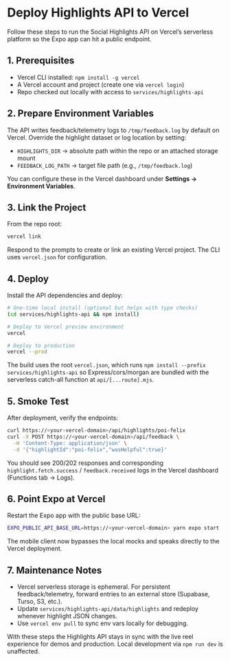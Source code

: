 # Deploy Highlights API to Vercel

Follow these steps to run the Social Highlights API on Vercel’s serverless platform so the Expo app can hit a public endpoint.

## 1. Prerequisites

- Vercel CLI installed: `npm install -g vercel`
- A Vercel account and project (create one via `vercel login`)
- Repo checked out locally with access to `services/highlights-api`

## 2. Prepare Environment Variables

The API writes feedback/telemetry logs to `/tmp/feedback.log` by default on Vercel. Override the highlight dataset or log location by setting:

- `HIGHLIGHTS_DIR` → absolute path within the repo or an attached storage mount
- `FEEDBACK_LOG_PATH` → target file path (e.g., `/tmp/feedback.log`)

You can configure these in the Vercel dashboard under **Settings → Environment Variables**.

## 3. Link the Project

From the repo root:

```bash
vercel link
```

Respond to the prompts to create or link an existing Vercel project. The CLI uses `vercel.json` for configuration.

## 4. Deploy

Install the API dependencies and deploy:

```bash
# One-time local install (optional but helps with type checks)
(cd services/highlights-api && npm install)

# Deploy to Vercel preview environment
vercel

# Deploy to production
vercel --prod
```

The build uses the root `vercel.json`, which runs `npm install --prefix services/highlights-api` so Express/cors/morgan are bundled with the serverless catch-all function at `api/[...route].mjs`.

## 5. Smoke Test

After deployment, verify the endpoints:

```bash
curl https://<your-vercel-domain>/api/highlights/poi-felix
curl -X POST https://<your-vercel-domain>/api/feedback \
  -H 'Content-Type: application/json' \
  -d '{"highlightId":"poi-felix","wasHelpful":true}'
```

You should see 200/202 responses and corresponding `highlight.fetch.success` / `feedback.received` logs in the Vercel dashboard (Functions tab → Logs).

## 6. Point Expo at Vercel

Restart the Expo app with the public base URL:

```bash
EXPO_PUBLIC_API_BASE_URL=https://<your-vercel-domain> yarn expo start
```

The mobile client now bypasses the local mocks and speaks directly to the Vercel deployment.

## 7. Maintenance Notes

- Vercel serverless storage is ephemeral. For persistent feedback/telemetry, forward entries to an external store (Supabase, Turso, S3, etc.).
- Update `services/highlights-api/data/highlights` and redeploy whenever highlight JSON changes.
- Use `vercel env pull` to sync env vars locally for debugging.

With these steps the Highlights API stays in sync with the live reel experience for demos and production. Local development via `npm run dev` is unaffected.
